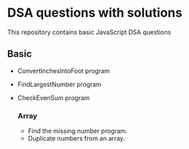 # DSA questions with solutions

This repository contains basic JavaScript DSA questions

## Basic
- ConvertInchesIntoFoot program
- FindLargestNumber program
- CheckEvenSum program

  ### Array
  - Find the missing number program.
  - Duplicate numbers from an array.
    
